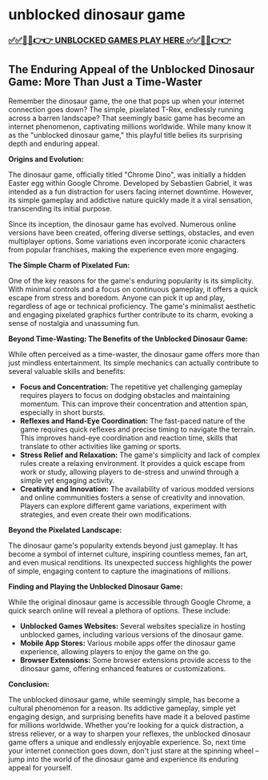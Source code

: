 # unblocked dinosaur game

### [✅✅🔴🔴👉👉 UNBLOCKED GAMES PLAY HERE ✅✅🔴🔴👉👉](https://topstoryindia.com)

## The Enduring Appeal of the Unblocked Dinosaur Game: More Than Just a Time-Waster

Remember the dinosaur game, the one that pops up when your internet connection goes down? The simple, pixelated T-Rex, endlessly running across a barren landscape? That seemingly basic game has become an internet phenomenon, captivating millions worldwide. While many know it as the "unblocked dinosaur game," this playful title belies its surprising depth and enduring appeal.

**Origins and Evolution:**

The dinosaur game, officially titled "Chrome Dino", was initially a hidden Easter egg within Google Chrome. Developed by Sebastien Gabriel, it was intended as a fun distraction for users facing internet downtime. However, its simple gameplay and addictive nature quickly made it a viral sensation, transcending its initial purpose.

Since its inception, the dinosaur game has evolved. Numerous online versions have been created, offering diverse settings, obstacles, and even multiplayer options. Some variations even incorporate iconic characters from popular franchises, making the experience even more engaging.

**The Simple Charm of Pixelated Fun:**

One of the key reasons for the game's enduring popularity is its simplicity. With minimal controls and a focus on continuous gameplay, it offers a quick escape from stress and boredom. Anyone can pick it up and play, regardless of age or technical proficiency. The game's minimalist aesthetic and engaging pixelated graphics further contribute to its charm, evoking a sense of nostalgia and unassuming fun.

**Beyond Time-Wasting: The Benefits of the Unblocked Dinosaur Game:**

While often perceived as a time-waster, the dinosaur game offers more than just mindless entertainment. Its simple mechanics can actually contribute to several valuable skills and benefits:

* **Focus and Concentration:** The repetitive yet challenging gameplay requires players to focus on dodging obstacles and maintaining momentum. This can improve their concentration and attention span, especially in short bursts.
* **Reflexes and Hand-Eye Coordination:**  The fast-paced nature of the game requires quick reflexes and precise timing to navigate the terrain. This improves hand-eye coordination and reaction time, skills that translate to other activities like gaming or sports.
* **Stress Relief and Relaxation:**  The game's simplicity and lack of complex rules create a relaxing environment. It provides a quick escape from work or study, allowing players to de-stress and unwind through a simple yet engaging activity.
* **Creativity and Innovation:** The availability of various modded versions and online communities fosters a sense of creativity and innovation. Players can explore different game variations, experiment with strategies, and even create their own modifications.

**Beyond the Pixelated Landscape:**

The dinosaur game's popularity extends beyond just gameplay. It has become a symbol of internet culture, inspiring countless memes, fan art, and even musical renditions. Its unexpected success highlights the power of simple, engaging content to capture the imaginations of millions.

**Finding and Playing the Unblocked Dinosaur Game:**

While the original dinosaur game is accessible through Google Chrome, a quick search online will reveal a plethora of options. These include:

* **Unblocked Games Websites:** Several websites specialize in hosting unblocked games, including various versions of the dinosaur game.
* **Mobile App Stores:**  Various mobile apps offer the dinosaur game experience, allowing players to enjoy the game on the go.
* **Browser Extensions:** Some browser extensions provide access to the dinosaur game, offering enhanced features or customizations.

**Conclusion:**

The unblocked dinosaur game, while seemingly simple, has become a cultural phenomenon for a reason. Its addictive gameplay, simple yet engaging design, and surprising benefits have made it a beloved pastime for millions worldwide. Whether you're looking for a quick distraction, a stress reliever, or a way to sharpen your reflexes, the unblocked dinosaur game offers a unique and endlessly enjoyable experience. So, next time your internet connection goes down, don't just stare at the spinning wheel – jump into the world of the dinosaur game and experience its enduring appeal for yourself.